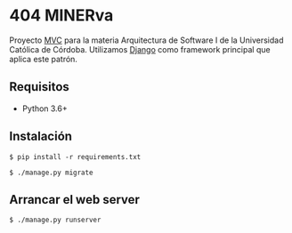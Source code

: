 # 404 MINERva

Proyecto [MVC](https://en.wikipedia.org/wiki/Model%E2%80%93view%E2%80%93controller) para la materia Arquitectura de Software I
de la Universidad Católica de Córdoba. Utilizamos [Django](https://www.djangoproject.com/) como framework principal que aplica
este patrón.

## Requisitos

* Python 3.6+

## Instalación

`$ pip install -r requirements.txt`

`$ ./manage.py migrate`

## Arrancar el web server

`$ ./manage.py runserver`
